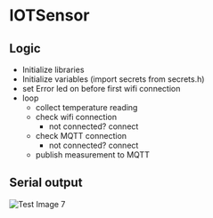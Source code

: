 # IOTSensor
## Logic

* Initialize libraries
* Initialize variables (import secrets from secrets.h)
* set Error led on before first wifi connection
* loop
  * collect temperature reading
  * check wifi connection
    * not connected? connect
  * check MQTT connection
    * not connected? connect
  * publish measurement to MQTT

## Serial output
![Test Image 7](https://i.imgur.com/ht9y0QM.png)
